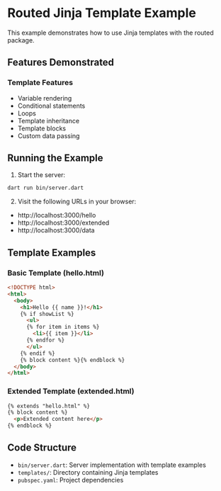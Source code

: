 # Routed Jinja Template Example

This example demonstrates how to use Jinja templates with the routed package.

## Features Demonstrated

### Template Features
- Variable rendering
- Conditional statements
- Loops
- Template inheritance
- Template blocks
- Custom data passing

## Running the Example

1. Start the server:
```bash
dart run bin/server.dart
```

2. Visit the following URLs in your browser:
- http://localhost:3000/hello
- http://localhost:3000/extended
- http://localhost:3000/data

## Template Examples

### Basic Template (hello.html)
```html
<!DOCTYPE html>
<html>
  <body>
    <h1>Hello {{ name }}!</h1>
    {% if showList %}
      <ul>
      {% for item in items %}
        <li>{{ item }}</li>
      {% endfor %}
      </ul>
    {% endif %}
    {% block content %}{% endblock %}
  </body>
</html>
```

### Extended Template (extended.html)
```html
{% extends "hello.html" %}
{% block content %}
  <p>Extended content here</p>
{% endblock %}
```

## Code Structure

- `bin/server.dart`: Server implementation with template examples
- `templates/`: Directory containing Jinja templates
- `pubspec.yaml`: Project dependencies